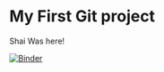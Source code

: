 # My First Git project
Shai Was here!

[![Binder](https://mybinder.org/badge_logo.svg)](https://mybinder.org/v2/gh/YRatzon/finel_project/HEAD)
